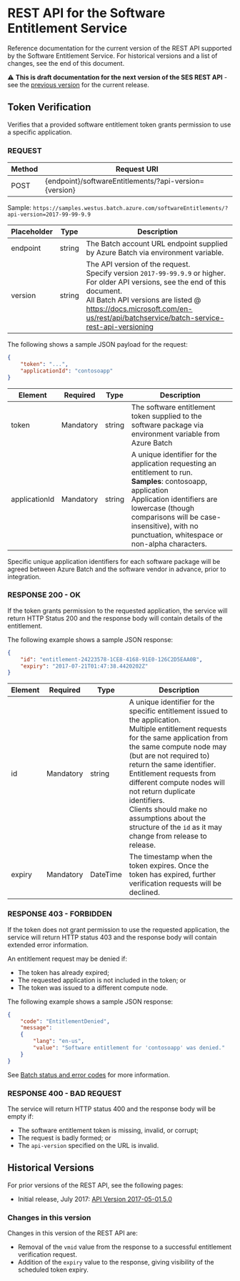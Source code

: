 # REST API for the Software Entitlement Service

Reference documentation for the current version of the REST API supported by the Software Entitlement Service. For historical versions and a list of changes, see the end of this document.

:warning: **This is draft documentation for the next version of the SES REST API** - see the [previous version](rest-api-2017-05-01.5.0.md) for the current release.

## Token Verification

Verifies that a provided software entitlement token grants permission to use a specific application.

### REQUEST

| Method | Request URI                                            |
| ------ | ------------------------------------------------------ |
| POST   | {endpoint}/softwareEntitlements/?api-version={version} |

Sample: `https://samples.westus.batch.azure.com/softwareEntitlements/?api-version=2017-99-99-9.9`

| Placeholder |  Type  |                                                                                                                                   Description                                                                                                                                    |
| ----------- | ------ | -------------------------------------------------------------------------------------------------------------------------------------------------------------------------------------------------------------------------------------------------------------------------------- |
| endpoint    | string | The Batch account URL endpoint supplied by Azure Batch via environment variable.                                                                                                                                                                                                 |
| version     | string | The API version of the request. <br/> Specify version `2017-99-99.9.9` or higher. <br/> For older API versions, see the end of this document. <br/> All Batch API versions are listed @ https://docs.microsoft.com/en-us/rest/api/batchservice/batch-service-rest-api-versioning |

The following shows a sample JSON payload for the request:

``` json
{
    "token": "...",
    "applicationId": "contosoapp"
}
```

| Element       | Required  | Type   | Description                                                                                                                                                                                                                                                                                |
| ------------- | --------- | ------ | ------------------------------------------------------------------------------------------------------------------------------------------------------------------------------------------------------------------------------------------------------------------------------------------ |
| token         | Mandatory | string | The software entitlement token supplied to the software package via environment variable from Azure Batch                                                                                                                                                                                  |
| applicationId | Mandatory | string | A unique identifier for the application requesting an entitlement to run. <br/> **Samples**: contosoapp, application <br/> Application identifiers are lowercase (though comparisons will be case-insensitive), with no punctuation, whitespace or non-alpha characters. |

Specific unique application identifiers for each software package will be agreed between Azure Batch and the software vendor in advance, prior to integration.

### RESPONSE 200 - OK

If the token grants permission to the requested application, the service will return HTTP Status 200 and the response body will contain details of the entitlement.

The following example shows a sample JSON response:

``` json
{
    "id": "entitlement-24223578-1CE8-4168-91E0-126C2D5EAA0B",
    "expiry": "2017-07-21T01:47:38.4420202Z"
}
```

| Element | Required  |   Type   |                                                                                                                                                                                                                   Description                                                                                                                                                                                                                   |
| ------- | --------- | -------- | ----------------------------------------------------------------------------------------------------------------------------------------------------------------------------------------------------------------------------------------------------------------------------------------------------------------------------------------------------------------------------------------------------------------------------------------------- |
| id      | Mandatory | string   | A unique identifier for the specific entitlement issued to the application. <br/> Multiple entitlement requests for the same application from the same compute node may (but are not required to) return the same identifier. <br/> Entitlement requests from different compute nodes will not return duplicate identifiers. <br/> Clients should make no assumptions about the structure of the `id` as it may change from release to release. |
| expiry  | Mandatory | DateTime | The timestamp when the token expires. Once the token has expired, further verification requests will be declined.                                                                                                                                                                                                                                                                                                                               |

### RESPONSE 403 - FORBIDDEN

If the token does not grant permission to use the requested application, the service will return HTTP status 403 and the response body will contain extended error information.

An entitlement request may be denied if:

* The token has already expired;
* The requested application is not included in the token; or
* The token was issued to a different compute node.

The following example shows a sample JSON response:

``` json
{
    "code": "EntitlementDenied",
    "message":
    {
        "lang": "en-us",
        "value": "Software entitlement for 'contosoapp' was denied."
    }
}
```

See [Batch status and error codes](https://docs.microsoft.com/rest/api/batchservice/batch-status-and-error-codes) for more information.

### RESPONSE 400 - BAD REQUEST

The service will return HTTP status 400 and the response body will be empty if:

* The software entitlement token is missing, invalid, or corrupt;
* The request is badly formed; or
* The `api-version` specified on the URL is invalid.

## Historical Versions

For prior versions of the REST API, see the following pages:

* Initial release, July 2017: [API Version 2017-05-01.5.0](rest-api-2017-05-01.5.0.md)

### Changes in this version

Changes in this version of the REST API are:

* Removal of the `vmid` value from the response to a successful entitlement verification request.
* Addition of the `expiry` value to the response, giving visibility of the scheduled token expiry.

